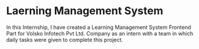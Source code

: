 # Laerning Management System

In this Internship, I have created a Learning Management System Frontend Part for Volsko Infotech Pvt Ltd. Company 
as an intern with a team in which daily tasks were given to complete this project.